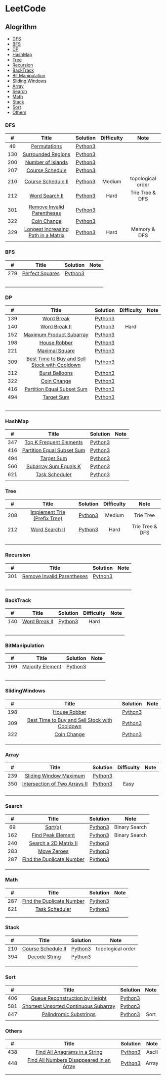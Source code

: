 # LeetCode

## Alogrithm

* [DFS](https://github.com/allenzdd/LeetCode#dfs)
* [BFS](https://github.com/allenzdd/LeetCode#bfs)
* [DP](https://github.com/allenzdd/LeetCode#dp)
* [HashMap](https://github.com/allenzdd/LeetCode#hashmap)
* [Tree](https://github.com/allenzdd/LeetCode#tree)
* [Recursion](https://github.com/allenzdd/LeetCode#recursion)
* [BackTrack](https://github.com/allenzdd/LeetCode#backtrack)
* [Bit Manipulation](https://github.com/allenzdd/LeetCode#bitmanipulation)
* [Sliding Windows](https://github.com/allenzdd/LeetCode#slidingwindows)
* [Array](https://github.com/allenzdd/LeetCode#array)
* [Search](https://github.com/allenzdd/LeetCode#search)
* [Math](https://github.com/allenzdd/LeetCode#math)
* [Stack](https://github.com/allenzdd/LeetCode#stack)
* [Sort](https://github.com/allenzdd/LeetCode#sort)
* [Others](https://github.com/allenzdd/LeetCode#others)

### DFS

|  #   |                            Title                             |            Solution            | Difficulty |       Note        |
| :--: | :----------------------------------------------------------: | :----------------------------: | :--------: | :---------------: |
|  46  | [Permutations](https://leetcode.com/problems/permutations/)  |  [Python3](./Code/Q46/Q46.py)  |            |                   |
| 130  | [Surrounded Regions](https://leetcode.com/problems/surrounded-regions/) | [Python3](./Code/Q130/Q130.py) |            |                   |
| 200  | [Number of Islands](https://leetcode.com/problems/number-of-islands/) | [Python3](./Code/Q200/Q200.py) |            |                   |
| 207  | [Course Schedule](https://leetcode.com/problems/course-schedule/) | [Python3](./Code/Q207/Q207.py) |            |                   |
| 210  | [Course Schedule II](https://leetcode.com/problems/course-schedule-ii/) | [Python3](./Code/Q210/Q210.py) |   Medium   | topological order |
| 212  | [Word Search II](https://leetcode.com/problems/word-search-ii/) | [Python3](./Code/Q212/Q212.py) |    Hard    |  Trie Tree & DFS  |
| 301  | [Remove Invalid Parentheses](https://leetcode.com/problems/remove-invalid-parentheses/) | [Python3](./Code/Q301/Q301.py) |            |                   |
| 322  |  [Coin Change](https://leetcode.com/problems/coin-change/)   | [Python3](./Code/Q322/Q322.py) |            |                   |
| 329  | [Longest Increasing Path in a Matrix](https://leetcode.com/problems/longest-increasing-path-in-a-matrix/) | [Python3](./Code/Q329/Q329.py) |    Hard    |   Memory & DFS    |
|      |                                                              |                                |            |                   |

### BFS

|  #   |                            Title                             |            Solution            | Note |
| :--: | :----------------------------------------------------------: | :----------------------------: | :--: |
| 279  | [Perfect Squares](https://leetcode.com/problems/perfect-squares/) | [Python3](./Code/Q279/Q279.py) |      |
|      |                                                              |                                |      |
|      |                                                              |                                |      |
|      |                                                              |                                |      |
|      |                                                              |                                |      |
|      |                                                              |                                |      |

### DP

|  #   |                            Title                             |            Solution            | Difficulty | Note |
| :--: | :----------------------------------------------------------: | :----------------------------: | :--------: | :--: |
| 139  |   [Word Break](https://leetcode.com/problems/word-break/)    | [Python3](./Code/Q139/Q139.py) |            |      |
| 140  | [Word Break II](https://leetcode.com/problems/word-break-ii) | [Python3](./Code/Q140/Q140.py) |    Hard    |      |
| 152  | [Maximum Product Subarray](https://leetcode.com/problems/maximum-product-subarray) | [Python3](./Code/Q152/Q152.py) |            |      |
| 198  |  [House Robber](https://leetcode.com/problems/house-robber)  | [Python3](./Code/Q198/Q198.py) |            |      |
| 221  | [Maximal Square](https://leetcode.com/problems/maximal-square/) | [Python3](./Code/Q221/Q221.py) |            |      |
| 309  | [Best Time to Buy and Sell Stock with Cooldown](https://leetcode.com/problems/best-time-to-buy-and-sell-stock-with-cooldown/) | [Python3](./Code/Q309/Q309.py) |            |      |
| 312  | [Burst Balloons](https://leetcode.com/problems/burst-balloons/) | [Python3](./Code/Q312/Q312.py) |            |      |
| 322  |  [Coin Change](https://leetcode.com/problems/coin-change/)   | [Python3](./Code/Q312/Q312.py) |            |      |
| 416  | [Partition Equal Subset Sum](https://leetcode.com/problems/partition-equal-subset-sum/) | [Python3](./Code/Q416/Q416.py) |            |      |
| 494  |   [Target Sum](https://leetcode.com/problems/target-sum/)    | [Python3](./Code/Q494/Q494.py) |            |      |
|      |                                                              |                                |            |      |
|      |                                                              |                                |            |      |
|      |                                                              |                                |            |      |
|      |                                                              |                                |            |      |
|      |                                                              |                                |            |      |

### HashMap

|  #   |                            Title                             |            Solution            | Note |
| :--: | :----------------------------------------------------------: | :----------------------------: | :--: |
| 347  | [Top K Frequent Elements](https://leetcode.com/problems/top-k-frequent-elements) | [Python3](./Code/Q347/Q347.py) |      |
| 416  | [Partition Equal Subset Sum](https://leetcode.com/problems/partition-equal-subset-sum/) | [Python3](./Code/Q416/Q416.py) |      |
| 494  |   [Target Sum](https://leetcode.com/problems/target-sum/)    | [Python3](./Code/Q494/Q494.py) |      |
| 560  | [Subarray Sum Equals K](https://leetcode.com/problems/subarray-sum-equals-k/) | [Python3](./Code/Q560/Q560.py) |      |
| 621  | [Task Scheduler](https://leetcode.com/problems/task-scheduler/) | [Python3](./Code/Q621/Q621.py) |      |
|      |                                                              |                                |      |

### Tree

|  #   |                            Title                             |            Solution            | Difficulty |      Note       |
| :--: | :----------------------------------------------------------: | :----------------------------: | :--------: | :-------------: |
| 208  | [Implement Trie (Prefix Tree)](https://leetcode.com/problems/implement-trie-prefix-tree/) | [Python3](./Code/Q208/Q208.py) |   Medium   |    Trie Tree    |
| 212  | [Word Search II](https://leetcode.com/problems/word-search-ii/) | [Python3](./Code/Q212/Q212.py) |    Hard    | Trie Tree & DFS |
|      |                                                              |                                |            |                 |
|      |                                                              |                                |            |                 |
|      |                                                              |                                |            |                 |
|      |                                                              |                                |            |                 |

### Recursion

|  #   |                            Title                             |            Solution            | Note |
| :--: | :----------------------------------------------------------: | :----------------------------: | :--: |
| 301  | [Remove Invalid Parentheses](https://leetcode.com/problems/remove-invalid-parentheses/) | [Python3](./Code/Q301/Q301.py) |      |
|      |                                                              |                                |      |
|      |                                                              |                                |      |
|      |                                                              |                                |      |
|      |                                                              |                                |      |
|      |                                                              |                                |      |

### BackTrack

|  #   |                            Title                             |            Solution            | Difficulty | Note |
| :--: | :----------------------------------------------------------: | :----------------------------: | :--------: | :--: |
| 140  | [Word Break II](https://leetcode.com/problems/word-break-ii) | [Python3](./Code/Q140/Q140.py) |    Hard    |      |
|      |                                                              |                                |            |      |
|      |                                                              |                                |            |      |
|      |                                                              |                                |            |      |
|      |                                                              |                                |            |      |
|      |                                                              |                                |            |      |

###  BitManipulation

|  #   |                            Title                             |            Solution            | Note |
| :--: | :----------------------------------------------------------: | :----------------------------: | :--: |
| 169  | [Majority Element](https://leetcode.com/problems/majority-element/) | [Python3](./Code/Q169/Q169.py) |      |
|      |                                                              |                                |      |
|      |                                                              |                                |      |
|      |                                                              |                                |      |
|      |                                                              |                                |      |
|      |                                                              |                                |      |

###   SlidingWindows

|  #   |                            Title                             |            Solution            | Note |
| :--: | :----------------------------------------------------------: | :----------------------------: | :--: |
| 198  |  [House Robber](https://leetcode.com/problems/house-robber)  | [Python3](./Code/Q198/Q198.py) |      |
| 309  | [Best Time to Buy and Sell Stock with Cooldown](https://leetcode.com/problems/best-time-to-buy-and-sell-stock-with-cooldown/) | [Python3](./Code/Q309/Q309.py) |      |
| 322  |  [Coin Change](https://leetcode.com/problems/coin-change/)   | [Python3](./Code/Q312/Q312.py) |      |
|      |                                                              |                                |      |
|      |                                                              |                                |      |
|      |                                                              |                                |      |

### Array

|  #   |                            Title                             |            Solution            | Difficulty | Note |
| :--: | :----------------------------------------------------------: | :----------------------------: | :--------: | :--: |
| 239  | [Sliding Window Maximum](https://leetcode.com/problems/sliding-window-maximum/) | [Python3](./Code/Q239/Q239.py) |            |      |
| 350  | [Intersection of Two Arrays II](https://leetcode.com/problems/intersection-of-two-arrays-ii/) | [Python3](./Code/Q350/Q350.py) |    Easy    |      |
|      |                                                              |                                |            |      |
|      |                                                              |                                |            |      |
|      |                                                              |                                |            |      |
|      |                                                              |                                |            |      |

###  Search

|  #   |                            Title                             |            Solution            |     Note      |
| :--: | :----------------------------------------------------------: | :----------------------------: | :-----------: |
|  69  |       [Sqrt(x)](https://leetcode.com/problems/sqrtx/)        |  [Python3](./Code/Q69/Q69.py)  | Binary Search |
| 162  | [Find Peak Element](https://leetcode.com/problems/find-peak-element/) | [Python3](./Code/Q162/Q162.py) | Binary Search |
| 240  | [Search a 2D Matrix II](https://leetcode.com/problems/search-a-2d-matrix-ii/) | [Python3](./Code/Q240/Q240.py) |               |
| 283  |  [Move Zeroes](https://leetcode.com/problems/move-zeroes/)   | [Python3](./Code/Q283/Q283.py) |               |
| 287  | [Find the Duplicate Number](https://leetcode.com/problems/find-the-duplicate-number/) | [Python3](./Code/Q287/Q287.py) |               |
|      |                                                              |                                |               |
|      |                                                              |                                |               |
|      |                                                              |                                |               |

### Math

|  #   |                            Title                             |            Solution            | Note |
| :--: | :----------------------------------------------------------: | :----------------------------: | :--: |
| 287  | [Find the Duplicate Number](https://leetcode.com/problems/find-the-duplicate-number/) | [Python3](./Code/Q287/Q287.py) |      |
| 621  | [Task Scheduler](https://leetcode.com/problems/task-scheduler/) | [Python3](./Code/Q621/Q621.py) |      |
|      |                                                              |                                |      |
|      |                                                              |                                |      |

###  Stack

|  #   |                            Title                             |            Solution            |       Note        |
| :--: | :----------------------------------------------------------: | :----------------------------: | :---------------: |
| 210  | [Course Schedule II](https://leetcode.com/problems/course-schedule-ii/) | [Python3](./Code/Q210/Q210.py) | topological order |
| 394  | [Decode String](https://leetcode.com/problems/decode-string/) | [Python3](./Code/Q394/Q394.py) |                   |
|      |                                                              |                                |                   |
|      |                                                              |                                |                   |
|      |                                                              |                                |                   |

### Sort

|  #   |                            Title                             |            Solution            | Note |
| :--: | :----------------------------------------------------------: | :----------------------------: | :--: |
| 406  | [Queue Reconstruction by Height](https://leetcode.com/problems/queue-reconstruction-by-height/) | [Python3](./Code/Q406/Q406.py) |      |
| 581  | [Shortest Unsorted Continuous Subarray](https://leetcode.com/problems/shortest-unsorted-continuous-subarray/) | [Python3](./Code/Q581/Q581.py) |      |
| 647  | [Palindromic Substrings](https://leetcode.com/problems/palindromic-substrings) | [Python3](./Code/Q647/Q647.py) | Sort |
|      |                                                              |                                |      |

###  Others

|  #   |                            Title                             |            Solution            | Note  |
| :--: | :----------------------------------------------------------: | :----------------------------: | :---: |
| 438  | [Find All Anagrams in a String](https://leetcode.com/problems/find-all-anagrams-in-a-string/) | [Python3](./Code/Q438/Q438.py) | AscII |
| 448  | [Find All Numbers Disappeared in an Array](https://leetcode.com/problems/find-all-numbers-disappeared-in-an-array/) | [Python3](./Code/Q448/Q448.py) | Array |
|      |                                                              |                                |       |
|      |                                                              |                                |       |

### 